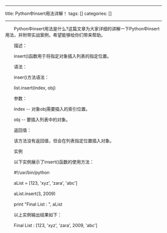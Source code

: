 
--- 
title:  Python中insert用法详解！ 
tags: []
categories: [] 

---
　　Python中insert用法是什么?这篇文章为大家详细的讲解一下Python中insert用法，并附带实战案例，希望能够给你们带来帮助。

　　描述：

　　insert()函数用于将指定对象插入列表的指定位置。

　　语法：

　　inser()方法语法：

　　list.insert(index, obj)

　　参数：

　　index -- 对象obj需要插入的索引位置。

　　obj -- 要插入列表中的对象。

　　返回值：

　　该方法没有返回值，但会在列表指定位置插入对象。

　　实例

　　以下实例展示了insert()函数的使用方法：

　　#!/usr/bin/python

　　aList = [123, 'xyz', 'zara', 'abc']

　　aList.insert(3, 2009)

　　print "Final List : ", aList

　　以上实例输出结果如下：

　　Final List : [123, 'xyz', 'zara', 2009, 'abc']
